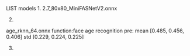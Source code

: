 LIST models
1.
2.7_80x80_MiniFASNetV2.onnx
	
2.
age_rknn_64.onnx
function:face age recognition
pre:
mean [0.485, 0.456, 0.406]
std [0.229, 0.224, 0.225]

3.
